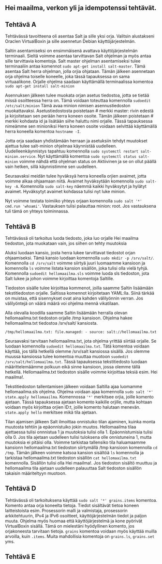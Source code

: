 ## Hei maailma, verkon yli ja idempotenssi tehtävät.

<h2> Tehtävä A </h2>

Tehtävässä tavoitteena oli asentaa Salt ja sille yksi orja. Valitsin alustakseni Oraclen VirtualBoxin ja sille asennetun Debian käyttöjärjestelmän.

Saltin asentamiseksi on ensimmäisenä avattava käyttöjärjestelmän terminaali. Sieltä voimme asentaa tarvittavan Salt ohjelman ja myös antaa sille tarvittavia komentoja. Salt master ohjelman asentamiseksi tulee terminaaliin antaa komennot ``sudo apt-get install salt-master``. Tämä asentaa Salt herra ohjelman, jolla orjia ohjataan. Tämän jälkeen asennetaan orja ohjelma toiselle koneelle, joka tässä tapauksessa on sama virtuaalikone. Orjalle ohjelma saadaan käyttämällä terminaalissa komentoa ``sudo apt-get install salt-minion``

Asennuksen jälkeen tulee muokata orjan asetus tiedostoa, jotta se tietää missä osoitteessa herra on. Tämä voidaan toteuttaa komennolla ``sudoedit /etc/salt/minion``
Tämä avaa minion nimisen asennustiedoston muokattavaksi. Asetustiedostosta poistetaan # merkki master: rivin edestä ja kirjoitetaan sen perään herra koneen osoite.
Tämän jälkeen poistetaan # merkki kohdasta id ja lisätään siihe haluttu nimi orjalle. Tässä tapauksessa nimeämme sen minioniksi
Herra koneen osoite voidaan selvittää käyttämällä herra koneella komentoa ``hostname -I``.

Jotta orja saadaan yhdistämään herraan ja asetuksiin tehdyt muutokset ajettua tulee salt-minion ohjelmaa käynnistää uudelleen. Uudelleenkäynnistys tapahtuu komennolla ``sudo systemctl restart salt-minion.service``. Nyt käyttämällä komentoa ``sudo systemctl status salt-minion`` voimme nähdä että ohjelman status on Aktiivinen ja se on ollut päällä vain hetken, sillä käynnistimme sen uudelleen. 

Seuraavaksi meidän tulee hyväksyä herra koneella orjien avaimet, jotta voimme alkaa ohjaamaan niitä. Avaimet hyväksytään komennolla ``sudo salt-key -A``. Komennolla ``sudo salt-key`` näemmä kaikki hyväksytyt ja hylätyt avaimet. Hyväksytyt avaimet kohdassa tulisi nyt luke minion. 

Nyt voimme testata toimiiko yhteys orjaan komennolla ``sudo salt '*' cmd.run 'whoami'``. Vastauksen tulisi palauttaa minion: root. Jos vastauksena tuli tämä on yhteys toiminnassa.

<h2> Tehtävä B </h2>

Tehtävässä oli tarkoitus luoda tiedosto, joka luo orjalle Hei maailma tiedoston, jota muokataan vain, jos siihen on tehty muutoksia

Aluksi luodaan kansio, josta herra lukee tarvittavat tiedostot orjan ohjaamiseksi. Tämä kansio luodaan komennolla ``sudo mkdir -p /srv/salt/``. Komennolla ``cd /srv/salt`` voimme siirtyä juuri luomaamme kansioon ja komennolla ``ls`` voimme listata kansion sisällön, joka tulisi olla vielä tyhjä. Komennolla ``sudoedit hellomaailma.sls`` voimme luoda sls tiedoston, jota Salt lukee ja johon voimme kirjoittaa komentoja Saltille. 

Tiedoston sisälle tulee kirjoittaa kommenot, joilla saamme Saltin lisäämään tekstitiedoston orjalle. Saltissa komennot kirjoitetaan YAML:lla. Siinä tärkää on muistaa, että sisennykset ovat aina kahden välilyönnin verran. Jos välilyöntejä on väärä määrä voi ohjelma mennä vikatilaan. 

Alla olevalla koodilla saamme Saltin lisäämään herralla olevan hellomaailma.txt tiedoston orjalle /tmp kansioon. Ohjelma hakee hellomaailma.txt tiedostoa /srv/salt/ kansiosta.

``/tmp/hellomaailma.txt:
    file.managed:
      - source: salt://hellomaailma.txt``

Seuraavaksi tarvitaan hellomaailma.txt, jota ohjelma yrittää siirtää orjalle. Se luodaan komennolla ``sudoedit hellomaailma.txt``. Tätä komentoa voidaan käyttää, jos tällä hetkellä olemme /srv/salt kansiossa sisällä. Jos olemme muussa kansiossa tulee komentoa muuttaa muotoon ``suodedit /srv/salt/hellomaailma.txt``. Tässä tapauksessa tekstitiedosto luodaan määrittelemäämme polkuun eikä sinne kansioon, jossa olemme tällä hetkellä. Hellomaailma.txt tiedoston sisälle voimme kirjoittaa teksiä esim. Hei maailma!. 

Tekstitiedoston tallentamisen jälkeen voidaan Saltilla ajaa luomamme hellomaailma.sls ohjelma. Ohjelma voidaan ajaa komennolla ``sudo salt '*' state.apply hellomaailma``. Komennossa ``'*'`` merkitsee orjia, joille komento ajetaan. Tässä tapauksessa ajetaan komento kaikille orjille, mutta kohtaan voidaan myös kirjoittaa orjien ID:t, joille komento halutaan menevän. ``state.apply hello`` merkitsee mikä tila ajetaan. 

Tilan ajamisen jälkeen Salt ilmoittaa onnistuiko tilan ajaminen, kuinka monta muutosta tehtiin ja epäonnistuiko jokin muutos. Hellomaailma tilaa ajettaessa tulisi onnnistua 1 ja muutoksia tulisi olla 1. Epäonnistumisia tulisi olla 0. Jos tila ajetaan uudelleen tulisi tuloksena olle onnistuneina 1, mutta muutoksia ei pitäisi olla. Voimme tarkistaa tallensiko tila haluamaamme kansionn hellomaailma.txt tiedoston siirtymällä /tmp kansioon komennolla ``cd /tmp``. Tämän jälkeen voimme katsoa kansion sisältöä ``ls`` komennolla ja tarkistaa hellomaailma.txt tiedoston sisällön ``cat hellomaailma.txt`` komennolla. Sisällön tulisi olla Hei maailma!. Jos tiedoston sisältö muuttuu ja hellomaailma tila ajetaan uudelleen palauuttaa Salt tiedoston sisällön takaisin määriteltyyn muotoon.

<h2> Tehtävä D </h2>

Tehtävässä oli tarkoituksena käyttää ``sudo salt '*' grains.items`` komentoa. Komento antaa orja koneelta tietoja. Tiedot sisältävät tietoa koneen laitteistoista esim. Prosessorin malli ja valmistaja, prosessorin arkkitehtuurin, IPv4 ja IPv6 osoitteet, käyttöjärjestelmän tiedot ja paljon muuta. Ohjelma myös huomaa että käyttöjärjestelmä ja kone pyörivät VirtualBoxin sisällä. Tämä on mielestäni hyödyllinen komento, jos orjakoneesta tarvitaan tietoja. ``grains`` komentoa voidaan myös käyttää muilla arvoilla, kuin ``.items``. Muita mahdollisia komentoja on ``grains.ls``, ``grains.set`` yms. 

<h2> Tehtävä E </h2>


